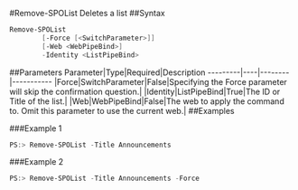 #Remove-SPOList
Deletes a list
##Syntax
```powershell
Remove-SPOList
        [-Force [<SwitchParameter>]]
        [-Web <WebPipeBind>]
        -Identity <ListPipeBind>
```


##Parameters
Parameter|Type|Required|Description
---------|----|--------|-----------
|Force|SwitchParameter|False|Specifying the Force parameter will skip the confirmation question.|
|Identity|ListPipeBind|True|The ID or Title of the list.|
|Web|WebPipeBind|False|The web to apply the command to. Omit this parameter to use the current web.|
##Examples

###Example 1
```powershell
PS:> Remove-SPOList -Title Announcements
```


###Example 2
```powershell
PS:> Remove-SPOList -Title Announcements -Force
```


